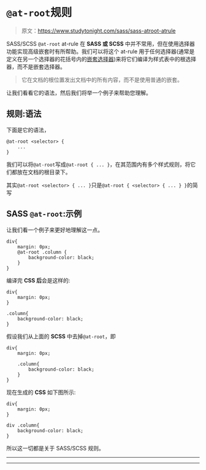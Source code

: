 # `@at-root`规则

> 原文：<https://www.studytonight.com/sass/sass-atroot-atrule>

SASS/SCSS `@at-root` at-rule 在 **SASS 或 SCSS** 中并不常用，但在使用选择器功能实现高级嵌套时有所帮助。我们可以将这个 at-rule 用于任何选择器(通常是定义在另一个选择器的花括号内的[嵌套选择器](https://www.studytonight.com/sass/sass-nested-rules-and-nested-properties))来将它们编译为样式表中的根选择器，而不是嵌套选择器。

> 它在文档的根位置发出文档中的所有内容，而不是使用普通的嵌套。

让我们看看它的语法，然后我们将举一个例子来帮助您理解。

## 规则:语法

下面是它的语法，

```
@at-root <selector> { 
    ... 
}
```

我们可以将`@at-root`写成`@at-root { ... }`，在其范围内有多个样式规则，将它们都放在文档的根目录下。

其实`@at-root <selector> { ... }`只是`@at-root { <selector> { ... } }`的简写

## SASS `@at-root`:示例

让我们看一个例子来更好地理解这一点。

```
div{
    margin: 0px;
    @at-root .column {
        background-color: black;
    }
}
```

编译完 **CSS 后**会是这样的:

```
div{
    margin: 0px;
}

.column{
    background-color: black;
}
```

假设我们从上面的 **SCSS** 中去掉`@at-root`，即

```
div{
    margin: 0px;

    .column{
        background-color: black;
    }
}
```

现在生成的 **CSS** 如下图所示:

```
div{
    margin: 0px;
}

div .column{
    background-color: black;
}
```

所以这一切都是关于 SASS/SCSS 规则。

* * *

* * *